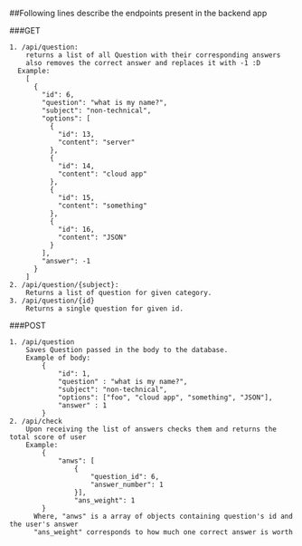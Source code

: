 ##Following lines describe the endpoints present in the backend app

  ###GET
  
    1. /api/question:
        returns a list of all Question with their corresponding answers
        also removes the correct answer and replaces it with -1 :D
      Example:
        [
          {
            "id": 6,
            "question": "what is my name?",
            "subject": "non-technical",
            "options": [
              {
                "id": 13,
                "content": "server"
              },
              {
                "id": 14,
                "content": "cloud app"
              },
              {
                "id": 15,
                "content": "something"
              },
              {
                "id": 16,
                "content": "JSON"
              }
            ],
            "answer": -1
          }
        ]
    2. /api/question/{subject}:
        Returns a list of question for given category.
    3. /api/question/{id}
        Returns a single question for given id.
  ###POST
  
    1. /api/question
        Saves Question passed in the body to the database.
        Example of body:
            {
            	"id": 1,
            	"question" : "what is my name?",
            	"subject": "non-technical",
            	"options": ["foo", "cloud app", "something", "JSON"],
            	"answer" : 1
            }
    2. /api/check
        Upon receiving the list of answers checks them and returns the total score of user
        Example: 
            {
            	"anws": [
            		{
            			"question_id": 6,
            			"answer_number": 1
            		}],
            		"ans_weight": 1
            }
          Where, "anws" is a array of objects containing question's id and the user's answer
          "ans_weight" corresponds to how much one correct answer is worth
